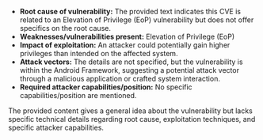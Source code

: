 - **Root cause of vulnerability:**  The provided text indicates this CVE is related to an Elevation of Privilege (EoP) vulnerability but does not offer specifics on the root cause.
- **Weaknesses/vulnerabilities present:** Elevation of Privilege (EoP)
- **Impact of exploitation:** An attacker could potentially gain higher privileges than intended on the affected system.
- **Attack vectors:** The details are not specified, but the vulnerability is within the Android Framework, suggesting a potential attack vector through a malicious application or crafted system interaction.
- **Required attacker capabilities/position:** No specific capabilities/position are mentioned.

The provided content gives a general idea about the vulnerability but lacks specific technical details regarding root cause, exploitation techniques, and specific attacker capabilities.